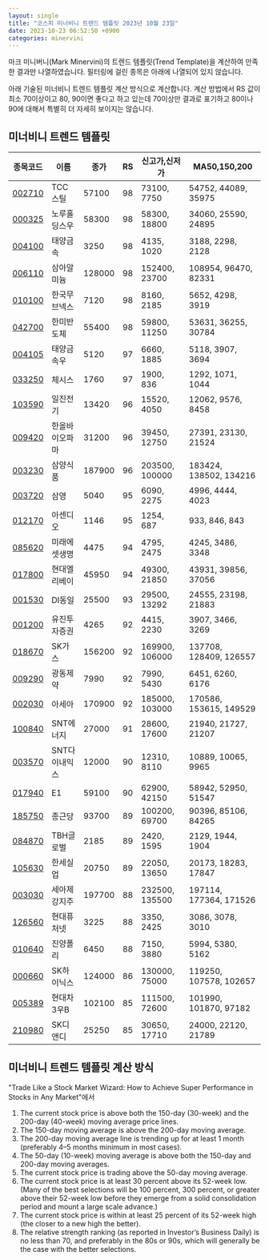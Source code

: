 ```yaml
---
layout: single
title: "코스피 미너비니 트렌드 템플릿 2023년 10월 23일"
date: 2023-10-23 06:52:50 +0900
categories: minervini
---
```

마크 미니버니(Mark Minervini)의 트렌드 템플릿(Trend Template)을 계산하여 만족한 결과만 나열하였습니다. 필터링에 걸린 종목은 아래에 나열되어 있지 않습니다.

아래 기술된 미너비니 트렌드 템플릿 계산 방식으로 계산합니다. 계산 방법에서 RS 값이 최소 70이상이고 80, 90이면 좋다고 하고 있는데 70이상만 결과로 표기하고 80이나 90에 대해서 특별히 더 자세히 보이지는 않습니다.

## 미너비니 트렌드 템플릿

|종목코드|이름|종가|RS|신고가,신저가|MA50,150,200|
|------|---|---|--|---------|------------|
|[002710](https://finance.daum.net/quotes/A002710)|TCC스틸|57100|98|73100, 7750|54752, 44089, 35975|
|[000325](https://finance.daum.net/quotes/A000325)|노루홀딩스우|58300|98|58300, 18800|34060, 25590, 24895|
|[004100](https://finance.daum.net/quotes/A004100)|태양금속|3250|98|4135, 1020|3188, 2298, 2128|
|[006110](https://finance.daum.net/quotes/A006110)|삼아알미늄|128000|98|152400, 23700|108954, 96470, 82331|
|[010100](https://finance.daum.net/quotes/A010100)|한국무브넥스|7120|98|8160, 2185|5652, 4298, 3919|
|[042700](https://finance.daum.net/quotes/A042700)|한미반도체|55400|98|59800, 11250|53631, 36255, 30784|
|[004105](https://finance.daum.net/quotes/A004105)|태양금속우|5120|97|6660, 1885|5118, 3907, 3694|
|[033250](https://finance.daum.net/quotes/A033250)|체시스|1760|97|1900, 836|1292, 1071, 1044|
|[103590](https://finance.daum.net/quotes/A103590)|일진전기|13420|96|15520, 4050|12062, 9576, 8458|
|[009420](https://finance.daum.net/quotes/A009420)|한올바이오파마|31200|96|39450, 12750|27391, 23130, 21524|
|[003230](https://finance.daum.net/quotes/A003230)|삼양식품|187900|96|203500, 100000|183424, 138502, 134216|
|[003720](https://finance.daum.net/quotes/A003720)|삼영|5040|95|6090, 2275|4996, 4444, 4023|
|[012170](https://finance.daum.net/quotes/A012170)|아센디오|1146|95|1254, 687|933, 846, 843|
|[085620](https://finance.daum.net/quotes/A085620)|미래에셋생명|4475|94|4795, 2475|4245, 3486, 3348|
|[017800](https://finance.daum.net/quotes/A017800)|현대엘리베이|45950|94|49300, 21850|43931, 39856, 37056|
|[001530](https://finance.daum.net/quotes/A001530)|DI동일|25500|93|29500, 13292|24555, 23198, 21883|
|[001200](https://finance.daum.net/quotes/A001200)|유진투자증권|4265|92|4415, 2230|3907, 3466, 3269|
|[018670](https://finance.daum.net/quotes/A018670)|SK가스|156200|92|169900, 106000|137708, 128409, 126557|
|[009290](https://finance.daum.net/quotes/A009290)|광동제약|7990|92|7990, 5430|6451, 6260, 6176|
|[002030](https://finance.daum.net/quotes/A002030)|아세아|170900|92|185000, 103000|170586, 153615, 149529|
|[100840](https://finance.daum.net/quotes/A100840)|SNT에너지|27000|91|28600, 17600|21940, 21727, 21207|
|[003570](https://finance.daum.net/quotes/A003570)|SNT다이내믹스|12000|90|12310, 8110|10889, 10065, 9965|
|[017940](https://finance.daum.net/quotes/A017940)|E1|59100|90|62900, 42150|58942, 52950, 51547|
|[185750](https://finance.daum.net/quotes/A185750)|종근당|93700|89|100200, 69700|90396, 85106, 84265|
|[084870](https://finance.daum.net/quotes/A084870)|TBH글로벌|2185|89|2420, 1595|2129, 1944, 1904|
|[105630](https://finance.daum.net/quotes/A105630)|한세실업|20750|89|22050, 13650|20173, 18283, 17847|
|[003030](https://finance.daum.net/quotes/A003030)|세아제강지주|197700|88|232500, 135500|197114, 177364, 171526|
|[126560](https://finance.daum.net/quotes/A126560)|현대퓨처넷|3225|88|3350, 2425|3086, 3078, 3010|
|[010640](https://finance.daum.net/quotes/A010640)|진양폴리|6450|88|7150, 3880|5994, 5380, 5162|
|[000660](https://finance.daum.net/quotes/A000660)|SK하이닉스|124000|86|130000, 75000|119250, 107578, 102657|
|[005389](https://finance.daum.net/quotes/A005389)|현대차3우B|102100|85|111500, 72600|101990, 101870, 97182|
|[210980](https://finance.daum.net/quotes/A210980)|SK디앤디|25250|85|30650, 17710|24000, 22120, 21789|

## 미너비니 트렌드 템플릿 계산 방식

"Trade Like a Stock Market Wizard: How to Achieve Super Performance in Stocks in Any Market"에서

 1. The current stock price is above both the 150-day (30-week) and the 200-day (40-week) moving average price lines.
 1. The 150-day moving average is above the 200-day moving average.
 1. The 200-day moving average line is trending up for at least 1 month (preferably 4–5 months minimum in most cases).
 1. The 50-day (10-week) moving average is above both the 150-day and 200-day moving averages.
 1. The current stock price is trading above the 50-day moving average.
 1. The current stock price is at least 30 percent above its 52-week low. (Many of the best selections will be 100 percent, 300 percent, or greater above their 52-week low before they emerge from a solid consolidation period and mount a large scale advance.)
 1. The current stock price is within at least 25 percent of its 52-week high (the closer to a new high the better).
 1. The relative strength ranking (as reported in Investor’s Business Daily) is no less than 70, and preferably in the 80s or 90s, which will generally be the case with the better selections.
